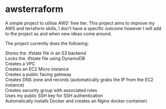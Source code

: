 # awsterraform

A simple project to utilise AWS' free tier. This project aims to improve my AWS and terraform skills, I don't have a specific outcome however I will add to the project as and when new ideas come around.

The project currently does the following:

Stores the .tfstate file in an S3 backend\
Locks the .tfstate file using DynamoDB\
Creates a VPC\
Creates an EC2 Micro instance\
Creates a public facing gateway\
Creates DNS zone and records (automatically grabs the IP from the EC2 instance)\
Creates security group with associated rules\
Uses my public SSH key for SSH authentication\
Automatically installs Docker and creates an Nginx docker container\
